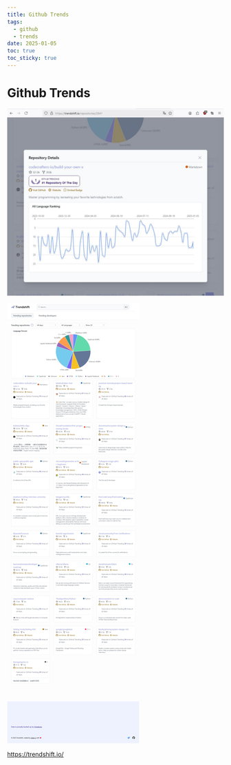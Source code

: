 ```yaml
---
title: Github Trends
tags:
  - github
  - trends
date: 2025-01-05
toc: true
toc_sticky: true
---
```


# Github Trends

![](../_asset/2024-12-05-githubtrends-20250105133804.jpg)


![](../_asset/2024-12-05-githubtrends-20250105133641.jpg)


<https://trendshift.io/>
